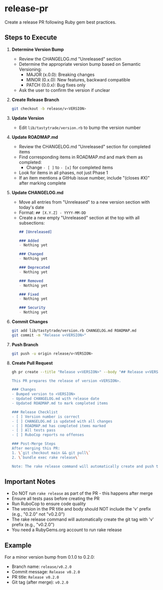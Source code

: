 # release-pr

Create a release PR following Ruby gem best practices.

## Steps to Execute

1. **Determine Version Bump**
   - Review the CHANGELOG.md "Unreleased" section
   - Determine the appropriate version bump based on Semantic Versioning:
     - MAJOR (x.0.0): Breaking changes
     - MINOR (0.x.0): New features, backward compatible
     - PATCH (0.0.x): Bug fixes only
   - Ask the user to confirm the version if unclear

2. **Create Release Branch**
   ```bash
   git checkout -b release/v<VERSION>
   ```

3. **Update Version**
   - Edit `lib/tastytrade/version.rb` to bump the version number

4. **Update ROADMAP.md**
   - Review the CHANGELOG.md "Unreleased" section for completed items
   - Find corresponding items in ROADMAP.md and mark them as completed:
     - Change `- [ ]` to `- [x]` for completed items
   - Look for items in all phases, not just Phase 1
   - If an item mentions a GitHub issue number, include "(closes #X)" after marking complete

5. **Update CHANGELOG.md**
   - Move all entries from "Unreleased" to a new version section with today's date
   - Format: `## [X.Y.Z] - YYYY-MM-DD`
   - Create a new empty "Unreleased" section at the top with all subsections:
     ```markdown
     ## [Unreleased]
     
     ### Added
     - Nothing yet
     
     ### Changed
     - Nothing yet
     
     ### Deprecated
     - Nothing yet
     
     ### Removed
     - Nothing yet
     
     ### Fixed
     - Nothing yet
     
     ### Security
     - Nothing yet
     ```

6. **Commit Changes**
   ```bash
   git add lib/tastytrade/version.rb CHANGELOG.md ROADMAP.md
   git commit -m "Release v<VERSION>"
   ```

7. **Push Branch**
   ```bash
   git push -u origin release/v<VERSION>
   ```

8. **Create Pull Request**
   ```bash
   gh pr create --title "Release v<VERSION>" --body "## Release v<VERSION>

   This PR prepares the release of version <VERSION>.

   ### Changes
   - Bumped version to <VERSION>
   - Updated CHANGELOG.md with release date
   - Updated ROADMAP.md to mark completed items
   
   ### Release Checklist
   - [ ] Version number is correct
   - [ ] CHANGELOG.md is updated with all changes
   - [ ] ROADMAP.md has completed items marked
   - [ ] All tests pass
   - [ ] RuboCop reports no offenses
   
   ### Post-Merge Steps
   After merging this PR:
   1. \`git checkout main && git pull\`
   2. \`bundle exec rake release\`
   
   Note: The rake release command will automatically create and push the git tag v<VERSION>"
   ```

## Important Notes

- Do NOT run `rake release` as part of the PR - this happens after merge
- Ensure all tests pass before creating the PR
- Run RuboCop to ensure code quality
- The version in the PR title and body should NOT include the 'v' prefix (e.g., "0.2.0" not "v0.2.0")
- The rake release command will automatically create the git tag with 'v' prefix (e.g., "v0.2.0")
- You need a RubyGems.org account to run rake release

## Example

For a minor version bump from 0.1.0 to 0.2.0:
- Branch name: `release/v0.2.0`
- Commit message: `Release v0.2.0`
- PR title: `Release v0.2.0`
- Git tag (after merge): `v0.2.0`